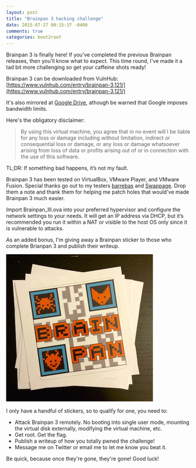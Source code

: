 ```yaml
---
layout: post
title: "Brainpan 3 hacking challenge"
date: 2015-07-27 00:15:37 -0400
comments: true
categories: boot2root
---
```


Brainpan 3 is finally here! If you've completed the previous Brainpan releases, then you'll know what to expect. This time round, I've made it a tad bit more challenging so get your caffeine shots ready!

<!--more-->

Brainpan 3 can be downloaded from VulnHub: [https://www.vulnhub.com/entry/brainpan-3,121/](https://www.vulnhub.com/entry/brainpan-3,121/)

It's also mirrored at [Google Drive](https://drive.google.com/open?id=0B41M3Dojh4xbUVczU09jWWtraW8), athough be warned that Google imposes bandwidth limits.

Here's the obligatory disclaimer: 

> By using this virtual machine, you agree that in no event will I be liable for any loss or damage including without limitation, indirect or consequential loss or damage, or any loss or damage whatsoever arising from loss of data or profits arising out of or in connection with the use of this software.

TL;DR: If something bad happens, it’s not my fault.

Brainpan 3 has been tested on VirtualBox, VMware Player, and VMware Fusion. Special thanks go out to my testers [barrebas](https://www.twitter.com/barrebas) and [Swappage](https://www.twitter.com/swappage). Drop them a note and thank them for helping me patch holes that would've made Brainpan 3 much easier.  

Import Brainpan_III.ova into your preferred hypervisor and configure the network settings to your needs. It will get an IP address via DHCP, but it’s recommended you run it within a NAT or visible to the host OS only since it is vulnerable to attacks.

As an added bonus, I'm giving away a Brainpan sticker to those who complete Brianpan 3 and publish their writeup. 

![](/images/2015-07-27/stickers.jpg)

I only have a handful of stickers, so to qualify for one, you need to: 

 * Attack Brainpan 3 remotely. No booting into single user mode, mounting the virtual disk externally, modifying the virtual machine, etc. 
 * Get root. Get the flag. 
 * Publish a writeup of how you totally pwned the challenge!
 * Message me on Twitter or email me to let me know you beat it. 

Be quick, because once they're gone, they're gone! Good luck!
